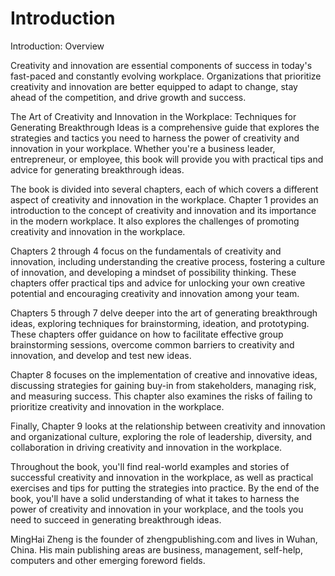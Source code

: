 # Introduction

Introduction: Overview

Creativity and innovation are essential components of success in today's fast-paced and constantly evolving workplace. Organizations that prioritize creativity and innovation are better equipped to adapt to change, stay ahead of the competition, and drive growth and success.

The Art of Creativity and Innovation in the Workplace: Techniques for Generating Breakthrough Ideas is a comprehensive guide that explores the strategies and tactics you need to harness the power of creativity and innovation in your workplace. Whether you're a business leader, entrepreneur, or employee, this book will provide you with practical tips and advice for generating breakthrough ideas.

The book is divided into several chapters, each of which covers a different aspect of creativity and innovation in the workplace. Chapter 1 provides an introduction to the concept of creativity and innovation and its importance in the modern workplace. It also explores the challenges of promoting creativity and innovation in the workplace.

Chapters 2 through 4 focus on the fundamentals of creativity and innovation, including understanding the creative process, fostering a culture of innovation, and developing a mindset of possibility thinking. These chapters offer practical tips and advice for unlocking your own creative potential and encouraging creativity and innovation among your team.

Chapters 5 through 7 delve deeper into the art of generating breakthrough ideas, exploring techniques for brainstorming, ideation, and prototyping. These chapters offer guidance on how to facilitate effective group brainstorming sessions, overcome common barriers to creativity and innovation, and develop and test new ideas.

Chapter 8 focuses on the implementation of creative and innovative ideas, discussing strategies for gaining buy-in from stakeholders, managing risk, and measuring success. This chapter also examines the risks of failing to prioritize creativity and innovation in the workplace.

Finally, Chapter 9 looks at the relationship between creativity and innovation and organizational culture, exploring the role of leadership, diversity, and collaboration in driving creativity and innovation in the workplace.

Throughout the book, you'll find real-world examples and stories of successful creativity and innovation in the workplace, as well as practical exercises and tips for putting the strategies into practice. By the end of the book, you'll have a solid understanding of what it takes to harness the power of creativity and innovation in your workplace, and the tools you need to succeed in generating breakthrough ideas.


MingHai Zheng is the founder of zhengpublishing.com and lives in Wuhan, China. His main publishing areas are business, management, self-help, computers and other emerging foreword fields.
